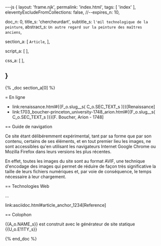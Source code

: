 ---js
{
  layout:    'frame.njk',
  permalink: 'index.html',
  tags:      [ 'index' ],
  eleventyExcludeFromCollections: false,
  //--expires_n: 10,


  doc_n:      0,
  title_s:    'chercheurdart',
  subtitle_s: `l'œil technologique de la peinture`,
  abstract_s: `Un autre regard sur la peinture des maîtres anciens`,

  section_a:
  [
    `Article`,
  ],

  script_a:
  [
  ],

  css_a:
  [
  ],

}
---
{% _doc section_a[0] %}

= En ligne

*  link:renaissance.html#{{F_o.slug__s( C_o.SEC_TEXT_s )}}[Renaissance]
*  link:1703_boucher-princeton_university-1748_arion.html#{{F_o.slug__s( C_o.SEC_TEXT_s )}}[F. Boucher, Arion - 1748]

== Guide de navigation

Ce site étant délibéremment expérimental, tant par sa forme que par son contenu, certains de ses éléments, et en tout premier lieu les images, ne sont accessibles qu'en utilisant les navigateurs Internet Google Chrome ou Mozilla Firefox dans leurs versions les plus récentes.

En effet, toutes les images du site sont au format AVIF, une technique d'encodage des images qui permet de réduire de façon très significative la taille de leurs fichiers numériques et, par voie de conséquence, le temps nécessaire à leur chargement.

== Technologies Web

...

link:asciidoc.html#article_anchor_1234[Reference]


== Colophon

{{A_o.NAME_s}} est construit avec le générateur de site statique  {{U_o.E11TY_s}}

{% end_doc %}
